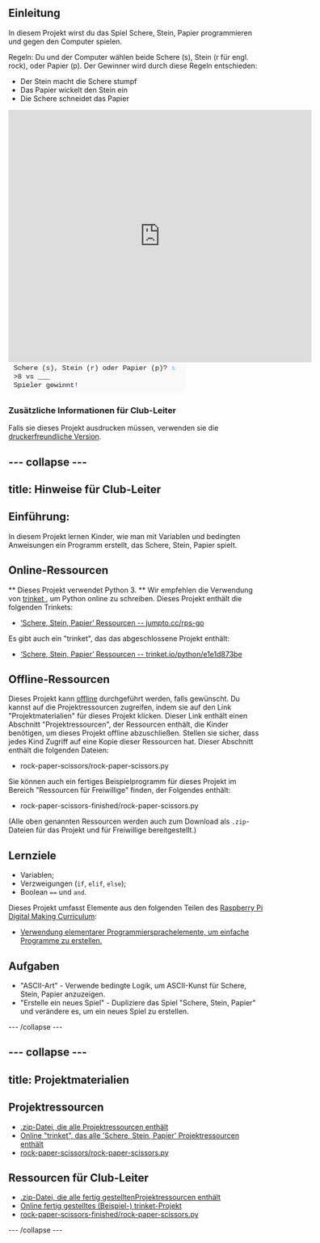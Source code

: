 ## Einleitung

In diesem Projekt wirst du das Spiel Schere, Stein, Papier programmieren und gegen den Computer spielen.

Regeln: Du und der Computer wählen beide Schere (s), Stein (r für engl. rock), oder Papier (p). Der Gewinner wird durch diese Regeln entschieden:

* Der Stein macht die Schere stumpf
* Das Papier wickelt den Stein ein
* Die Schere schneidet das Papier

<div class="trinket">
  <iframe src="https://trinket.io/embed/python/e1e1d873be?outputOnly=true&start=result" width="600" height="500" frameborder="0" marginwidth="0" marginheight="0" allowfullscreen>
  </iframe>
  <img src="images/rps-final.png">
</div>

### Zusätzliche Informationen für Club-Leiter

Falls sie dieses Projekt ausdrucken müssen, verwenden sie die [druckerfreundliche Version](https://projects.raspberrypi.org/en/projects/rock-paper-scissors/print).

## \--- collapse \---

## title: Hinweise für Club-Leiter

## Einführung:

In diesem Projekt lernen Kinder, wie man mit Variablen und bedingten Anweisungen ein Programm erstellt, das Schere, Stein, Papier spielt.

## Online-Ressourcen

** Dieses Projekt verwendet Python 3. ** Wir empfehlen die Verwendung von [ trinket ](https://trinket.io/), um Python online zu schreiben. Dieses Projekt enthält die folgenden Trinkets:

* [‘Schere, Stein, Papier’ Ressourcen -- jumpto.cc/rps-go](http://jumpto.cc/rps-go)

Es gibt auch ein "trinket", das das abgeschlossene Projekt enthält:

* [‘Schere, Stein, Papier’ Ressourcen -- trinket.io/python/e1e1d873be](https://trinket.io/python/e1e1d873be)

## Offline-Ressourcen

Dieses Projekt kann [offline](https://www.codeclubprojects.org/en-GB/resources/python-working-offline/) durchgeführt werden, falls gewünscht. Du kannst auf die Projektressourcen zugreifen, indem sie auf den Link "Projektmaterialien" für dieses Projekt klicken. Dieser Link enthält einen Abschnitt "Projektressourcen", der Ressourcen enthält, die Kinder benötigen, um dieses Projekt offline abzuschließen. Stellen sie sicher, dass jedes Kind Zugriff auf eine Kopie dieser Ressourcen hat. Dieser Abschnitt enthält die folgenden Dateien:

* rock-paper-scissors/rock-paper-scissors.py

Sie können auch ein fertiges Beispielprogramm für dieses Projekt im Bereich "Ressourcen für Freiwillige" finden, der Folgendes enthält:

* rock-paper-scissors-finished/rock-paper-scissors.py

(Alle oben genannten Ressourcen werden auch zum Download als `.zip`-Dateien für das Projekt und für Freiwillige bereitgestellt.)

## Lernziele

* Variablen;
* Verzweigungen (`if`, `elif`, `else`); 
* Boolean `==` und `and`.

Dieses Projekt umfasst Elemente aus den folgenden Teilen des [Raspberry Pi Digital Making Curriculum](http://rpf.io/curriculum):

* [Verwendung elementarer Programmiersprachelemente, um einfache Programme zu erstellen.](https://www.raspberrypi.org/curriculum/programming/creator)

## Aufgaben

* "ASCII-Art" - Verwende bedingte Logik, um ASCII-Kunst für Schere, Stein, Papier anzuzeigen. 
* "Erstelle ein neues Spiel" - Dupliziere das Spiel "Schere, Stein, Papier" und verändere es, um ein neues Spiel zu erstellen. 

\--- /collapse \---

## \--- collapse \---

## title: Projektmaterialien

## Projektressourcen

* [.zip-Datei, die alle Projektressourcen enthält](resources/rock-paper-scissors-project-resources.zip)
* [Online "trinket", das alle 'Schere, Stein, Papier' Projektressourcen enthält](http://jumpto.cc/rps-go)
* [rock-paper-scissors/rock-paper-scissors.py](resources/rock-paper-scissors-rock-paper-scissors.py)

## Ressourcen für Club-Leiter

* [.zip-Datei, die alle fertig gestelltenProjektressourcen enthält](resources/rock-paper-scissors-volunteer-resources.zip)
* [Online fertig gestelltes (Beispiel-) trinket-Projekt](https://trinket.io/python/e1e1d873be)
* [rock-paper-scissors-finished/rock-paper-scissors.py](resources/rock-paper-scissors-finished-rock-paper-scissors.py)

\--- /collapse \---